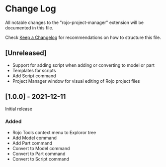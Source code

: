 # Change Log

All notable changes to the "rojo-project-manager" extension will be documented in this file.

Check [Keep a Changelog](http://keepachangelog.com/) for recommendations on how to structure this file.

## [Unreleased]
* Support for adding script when adding or converting to model or part
* Templates for scripts
* Add Script command
* Project Manager window for visual editing of Rojo project files

## [1.0.0] - 2021-12-11
Initial release

### Added
* Rojo Tools context menu to Exploror tree
* Add Model command
* Add Part command
* Convert to Model command
* Convert to Part command
* Convert to Script command